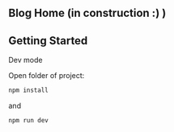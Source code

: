 ## Blog Home (in construction :) )

## Getting Started

Dev mode

Open folder of project:
```bash
npm install
```
and
```
npm run dev
```